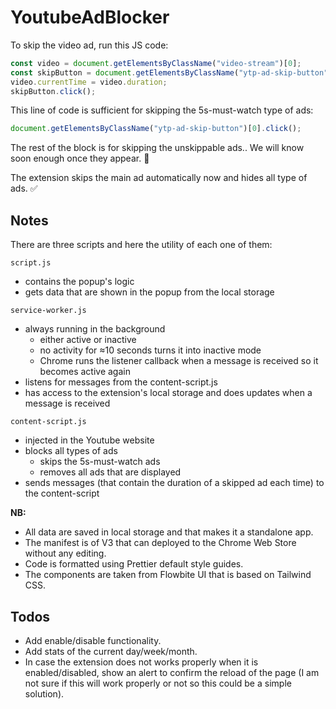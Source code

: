 # YoutubeAdBlocker

To skip the video ad, run this JS code:

```js
const video = document.getElementsByClassName("video-stream")[0];
const skipButton = document.getElementsByClassName("ytp-ad-skip-button")[0];
video.currentTime = video.duration;
skipButton.click();
```

This line of code is sufficient for skipping the 5s-must-watch type of ads:

```js
document.getElementsByClassName("ytp-ad-skip-button")[0].click();
```

The rest of the block is for skipping the unskippable ads..
We will know soon enough once they appear. 🎉

The extension skips the main ad automatically now and hides all type of ads. ✅

## Notes

There are three scripts and here the utility of each one of them:

`script.js`

- contains the popup's logic
- gets data that are shown in the popup from the local storage

`service-worker.js`

- always running in the background
  - either active or inactive
  - no activity for ≈10 seconds turns it into inactive mode
  - Chrome runs the listener callback when a message is received so it becomes active again
- listens for messages from the content-script.js
- has access to the extension's local storage and does updates when a message is received

`content-script.js`

- injected in the Youtube website
- blocks all types of ads
  - skips the 5s-must-watch ads
  - removes all ads that are displayed
- sends messages (that contain the duration of a skipped ad each time) to the content-script

**NB:**

- All data are saved in local storage and that makes it a standalone app.
- The manifest is of V3 that can deployed to the Chrome Web Store without any editing.
- Code is formatted using Prettier default style guides.
- The components are taken from Flowbite UI that is based on Tailwind CSS.

## Todos

- Add enable/disable functionality.
- Add stats of the current day/week/month.
- In case the extension does not works properly when it is enabled/disabled, show an alert to confirm the reload of the page (I am not sure if this will work properly or not so this could be a simple solution).
